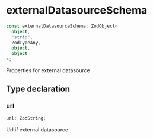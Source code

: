 # externalDatasourceSchema

```ts
const externalDatasourceSchema: ZodObject<
  object,
  "strip",
  ZodTypeAny,
  object,
  object
>;
```

Properties for external datasource

## Type declaration

### url

```ts
url: ZodString;
```

Url if external datasource
